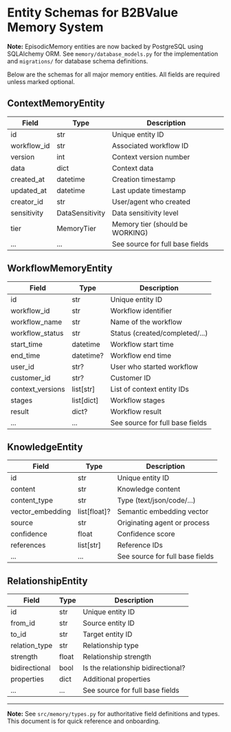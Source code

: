 # Entity Schemas for B2BValue Memory System

**Note:** EpisodicMemory entities are now backed by PostgreSQL using SQLAlchemy ORM. See `memory/database_models.py` for the implementation and `migrations/` for database schema definitions.

Below are the schemas for all major memory entities. All fields are required unless marked optional.

## ContextMemoryEntity
| Field         | Type           | Description                                   |
|-------------- |---------------|-----------------------------------------------|
| id            | str            | Unique entity ID                              |
| workflow_id   | str            | Associated workflow ID                        |
| version       | int            | Context version number                        |
| data          | dict           | Context data                                  |
| created_at    | datetime       | Creation timestamp                            |
| updated_at    | datetime       | Last update timestamp                         |
| creator_id    | str            | User/agent who created                        |
| sensitivity   | DataSensitivity| Data sensitivity level                        |
| tier          | MemoryTier     | Memory tier (should be WORKING)               |
| ...           | ...            | See source for full base fields               |

## WorkflowMemoryEntity
| Field         | Type           | Description                                   |
|-------------- |---------------|-----------------------------------------------|
| id            | str            | Unique entity ID                              |
| workflow_id   | str            | Workflow identifier                           |
| workflow_name | str            | Name of the workflow                          |
| workflow_status| str           | Status (created/completed/...)                |
| start_time    | datetime       | Workflow start time                           |
| end_time      | datetime?      | Workflow end time                             |
| user_id       | str?           | User who started workflow                     |
| customer_id   | str?           | Customer ID                                   |
| context_versions| list[str]    | List of context entity IDs                    |
| stages        | list[dict]     | Workflow stages                               |
| result        | dict?          | Workflow result                               |
| ...           | ...            | See source for full base fields               |

## KnowledgeEntity
| Field         | Type           | Description                                   |
|-------------- |---------------|-----------------------------------------------|
| id            | str            | Unique entity ID                              |
| content       | str            | Knowledge content                             |
| content_type  | str            | Type (text/json/code/...)                     |
| vector_embedding| list[float]? | Semantic embedding vector                     |
| source        | str            | Originating agent or process                  |
| confidence    | float          | Confidence score                              |
| references    | list[str]      | Reference IDs                                 |
| ...           | ...            | See source for full base fields               |

## RelationshipEntity
| Field         | Type           | Description                                   |
|-------------- |---------------|-----------------------------------------------|
| id            | str            | Unique entity ID                              |
| from_id       | str            | Source entity ID                              |
| to_id         | str            | Target entity ID                              |
| relation_type | str            | Relationship type                             |
| strength      | float          | Relationship strength                         |
| bidirectional | bool           | Is the relationship bidirectional?            |
| properties    | dict           | Additional properties                         |
| ...           | ...            | See source for full base fields               |

---

**Note:** See `src/memory/types.py` for authoritative field definitions and types. This document is for quick reference and onboarding.
